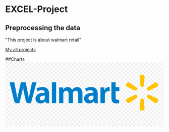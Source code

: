 # EXCEL-Project

## Preprocessing the data
"This project is about walmart retail"

<a href="(https://github.com/Gulberinheja/EXCEL---Project)">My all projects</a>

##Charts
<img src ="https://github.com/Gulberinheja/EXCEL---Project/blob/main/walmart.png" />
